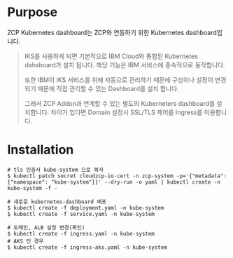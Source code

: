 # Purpose

ZCP Kubernetes dashboard는 ZCP와 연동하기 위한 Kubernetes dashboard입니다.

> IKS를 사용하게 되면 기본적으로 IBM Cloud와 통합된 Kubernetes dahsboard가 설치 됩니다. 해당 기능은 IBM 서비스에 종속적으로 동작합니다. 
> 
> 또한 IBM이 IKS 서비스를 위해 자동으로 관리하기 때문에 구성이나 설정이 변경되기 때문에 직접 관리할 수 있는 Dashboard를 설치 합니다. 
>
> 그래서 ZCP Addon과 연계할 수 있는 별도의 Kuberneters dashboard를 설치합니다. 차이가 있다면 Domain 설정시 SSL/TLS 제어를 Ingress를 이용합니다.  

# Installation

```
# tls 인증서 kube-system 으로 복사
$ kubectl patch secret cloudzcp-io-cert -n zcp-system -p='{"metadata": {"namespace": "kube-system"}}' --dry-run -o yaml | kubectl create -n kube-system -f -

# 새로운 kubernetes-dashboard 배포
$ kubectl create -f deployment.yaml -n kube-system
$ kubectl create -f service.yaml -n kube-system

# 도메인, ALB 설정 변경(확인)
$ kubectl create -f ingress.yaml -n kube-system
# AKS 인 경우
$ kubectl create -f ingress-aks.yaml -n kube-system
```
